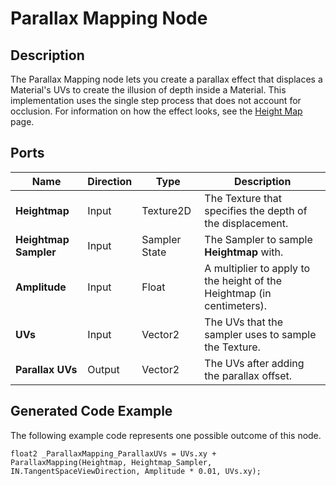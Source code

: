 # Parallax Mapping Node

## Description

The Parallax Mapping node lets you create a parallax effect that displaces a Material's UVs to create the illusion of depth inside a Material. This implementation uses the single step process that does not account for occlusion. For information on how the effect looks, see the [Height Map](https://docs.unity3d.com/Manual/StandardShaderMaterialParameterHeightMap.html) page.

## Ports

| Name | **Direction** | Type | Description |
| --- | --- | --- | --- |
| **Heightmap** | Input | Texture2D | The Texture that specifies the depth of the displacement. |
| **Heightmap Sampler** | Input | Sampler State | The Sampler to sample **Heightmap** with. |
| **Amplitude** | Input | Float | A multiplier to apply to the height of the Heightmap (in centimeters). |
| **UVs** | Input | Vector2 | The UVs that the sampler uses to sample the Texture. |
| **Parallax UVs** | Output| Vector2 | The UVs after adding the parallax offset. |

## Generated Code Example

The following example code represents one possible outcome of this node.

```
float2 _ParallaxMapping_ParallaxUVs = UVs.xy + ParallaxMapping(Heightmap, Heightmap_Sampler, IN.TangentSpaceViewDirection, Amplitude * 0.01, UVs.xy);
```